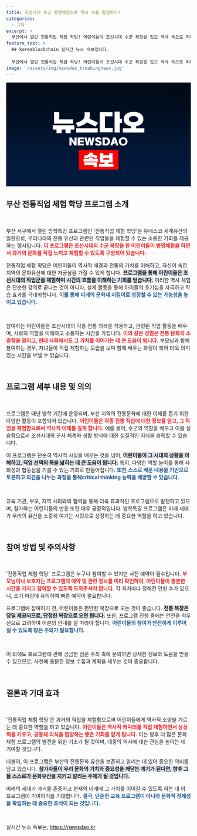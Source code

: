 ```yaml
---
title: 조선시대 수군 병영체험으로 역사 속을 탐험하다!
categories:
  - 교육
excerpt: >
  부산에서 열린 전통직업 체험 학당! 어린이들이 조선시대 수군 복장을 입고 역사 속으로 떠나는 잊지 못할 경험을 즐겼습니다. 전통 문화의 가치를 직접 느껴보는 특별한 방학을 만끽하세요!
feature_text: >
  ## koreablockchain 실시간 뉴스 속보입니다.

  부산에서 열린 전통직업 체험 학당! 어린이들이 조선시대 수군 복장을 입고 역사 속으로 떠나는 잊지 못할 경험을 즐겼습니다. 전통 문화의 가치를 직접 느껴보는 특별한 방학을 만끽하세요!
image: '/assets/img/newsdao_breakingnews.jpg'
---
```


<p><img src="/assets/img/newsdao_breakingnews.jpg" alt="koreablockchain 속보" /></p>

<h2 data-ke-size="size26">부산 전통직업 체험 학당 프로그램 소개</h2>

<p data-ke-size="size16">&nbsp;</p>

<p>부산 서구에서 열린 방학특강 프로그램인 '전통직업 체험 학당'은 유네스코 세계유산의 일환으로, 우리나라의 전통 유산과 관련된 직업들을 체험할 수 있는 소중한 기회를 제공하는 행사입니다. <b><span style="color: #ee2323;">이 프로그램은 조선시대의 수군 복장을 한 어린이들이 병영체험을 하면서 과거의 문화를 직접 느끼고 체험할 수 있도록 구성되어 있습니다.</span></b> </p>

<p>전통직업 체험 학당은 어린이들이 역사적 배경과 전통의 가치를 이해하고, 자신이 속한 지역의 문화유산에 대한 자긍심을 가질 수 있게 합니다. <b><span style="background-color: #21538527;">프로그램을 통해 어린이들은 조선시대의 직업군을 체험하며 시간의 흐름을 이해하는 기회를 얻습니다.</span></b> 이러한 역사 체험은 단순한 강의로 끝나는 것이 아니라, 실제 활동을 통해 아이들의 호기심을 자극하고 학습 효과를 극대화합니다. <b><span style="color: #1a5490;">이를 통해 미래의 문화재 지킴이로 성장할 수 있는 가능성을 높이고 있습니다.</span></b></p>

<p data-ke-size="size16">&nbsp;</p>

<p>참여하는 어린이들은 조선시대의 각종 전통 의복을 착용하고, 관련된 직업 활동을 배우며, 서로의 역할을 이해하고 소통하는 시간을 가집니다. <b><span style="color: #ee2323;">이와 같은 경험은 전통 문화의 소중함을 알리고, 현대 사회에서도 그 가치를 이어가는 데 큰 도움이 됩니다.</span></b> 부모님과 함께 참여하는 경우, 자녀들이 직접 체험하는 모습을 보며 함께 배우는 과정이 되어 더욱 의미 있는 시간을 보낼 수 있습니다.</p>

<p data-ke-size="size16">&nbsp;</p>

<h2 data-ke-size="size26">프로그램 세부 내용 및 의의</h2>

<p data-ke-size="size16">&nbsp;</p>

<p>프로그램은 매년 방학 기간에 운영되며, 부산 지역의 전통문화에 대한 이해를 돕기 위한 다양한 활동이 포함되어 있습니다. <b><span style="color: #ee2323;">어린이들은 각종 전통 직업에 대한 정보를 얻고, 그 직업을 체험함으로써 역사적 이해를 깊게 합니다.</span></b> 예를 들어, 수군의 역할을 배우고 이를 실습함으로써 조선시대의 군사 체계와 생활 방식에 대한 실질적인 지식을 습득할 수 있습니다.</p>

<p>이 프로그램은 단순히 역사적 사실을 배우는 것을 넘어, <b><span style="background-color: #21538527;">어린이들이 그 시대의 상황을 이해하고, 직업 선택의 폭을 넓히는 데 큰 도움이 됩니다.</span></b> 특히, 다양한 역할 놀이를 통해 사회성과 협동심을 기를 수 있는 기회로 만들어집니다. <b><span style="color: #1a5490;">또한,스스로 배운 내용을 기반으로 토론하고 의견을 나누는 과정을 통해critical thinking 능력을 배양할 수 있습니다.</span></b></p>

<p data-ke-size="size16">&nbsp;</p>

<p>교육 기관, 부모, 지역 사회와의 협력을 통해 더욱 효과적인 프로그램으로 발전하고 있으며, 참가하는 어린이들의 반응 또한 매우 긍정적입니다. 방학특강 프로그램은 미래 세대가 우리의 유산을 소중히 여기는 시민으로 성장하는 데 중요한 역할을 하고 있습니다.</p>

<p data-ke-size="size16">&nbsp;</p>

<h2 data-ke-size="size26">참여 방법 및 주의사항</h2>

<p data-ke-size="size16">&nbsp;</p>

<p>'전통직업 체험 학당' 프로그램은 누구나 참여할 수 있지만 사전 예약이 필수입니다. <b><span style="color: #ee2323;">부모님이나 보호자는 프로그램의 예약 및 관련 정보를 미리 확인하여, 어린이들이 충분한 시간을 가지고 참여할 수 있도록 도와주셔야 합니다.</span></b> 각 회차마다 정해진 인원 수가 있으니, 조기 마감에 유의하여 빠른 예약이 필요합니다.</p>

<p>프로그램에 참여하기 전, 어린이들은 편안한 복장으로 오는 것이 좋습니다. <b><span style="background-color: #21538527;">전통 복장은 당일 제공되므로, 단정한 복장으로 오면 됩니다.</span></b> 또한, 프로그램 진행 중에는 안전을 최우선으로 고려하여 어른의 안내를 잘 따라야 합니다. <b><span style="color: #1a5490;">어린이들의 참여가 안전하게 이루어질 수 있도록 많은 주의가 필요합니다.</span></b></p>

<p data-ke-size="size16">&nbsp;</p>

<p>이 외에도 프로그램에 관해 궁금한 점은 주최 측에 문의하면 상세한 정보와 도움을 받을 수 있으므로, 사전에 충분한 정보 수집과 계획을 세우는 것이 중요합니다.</p>

<p data-ke-size="size16">&nbsp;</p>

<h2 data-ke-size="size26">결론과 기대 효과</h2>

<p data-ke-size="size16">&nbsp;</p>

<p>'전통직업 체험 학당'은 과거의 직업을 체험함으로써 어린이들에게 역사적 소양을 기르는 데 중요한 역할을 하고 있습니다. <b><span style="color: #ee2323;">어린이들은 역사적 캐릭터를 직접 체험하면서 상상력을 키우고, 공동체 의식을 함양하는 좋은 기회를 얻게 됩니다.</span></b> 이는 향후 더 많은 문화체험 프로그램의 발전을 위한 기초가 될 것이며, 대중의 역사에 대한 관심을 높이는 데 기여할 것입니다.</p>

<p>더불어, 이 프로그램은 부산의 전통문화 유산을 보존하고 알리는 데 있어 중요한 의미를 담고 있습니다. <b><span style="background-color: #21538527;">참가자들이 우리 문화의 가치와 중요성을 깨닫는 계기가 된다면, 향후 그들 스스로가 문화유산을 지키고 알리는 주체가 될 것입니다.</span></b> </p>

<p>미래의 세대가 과거를 존중하고 현재와 미래에 그 가치를 이어갈 수 있도록 하는 데 이 프로그램이 기여하기를 기대합니다. <b><span style="color: #1a5490;">결국, 단순한 교육 프로그램이 아니라 문화적 정체성을 확립하는 데 중요한 초석이 되는 것입니다.</span></b></p>

<p data-ke-size="size16">&nbsp;</p>
실시간 뉴스 속보는, <a href="https://newsdao.kr" rel="dofollow">https://newsdao.kr</a>


